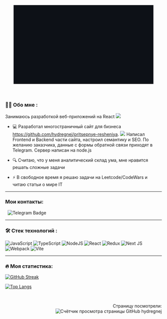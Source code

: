 <div id="header" align="center">
  <img src="./mygif.gif" width="450"/>
</div>

&nbsp;

### :man_technologist: Обо мне :
Занимаюсь разработкой веб-приложений на React <img src="https://user-images.githubusercontent.com/74038190/212257467-871d32b7-e401-42e8-a166-fcfd7baa4c6b.gif" width="30">
- :computer: Разработал многостраничный сайт для бизнеса https://github.com/hydregnej/pritsepnye-resheniya. <img src="https://media.giphy.com/media/WUlplcMpOCEmTGBtBW/giphy.gif" width="30"> Написал Frontend и Backend части сайта, настроил семантику и SEO. По желанию заказчика, данные с формы обратной связи приходят в Telegram. Сервер написан на node.js

- :mag: Считаю, что у меня аналитический склад ума, мне нравится решать сложные задачи

- :zap: В свободное время я решаю задачи на Leetcode/CodeWars и читаю статьи о мире IT

---

### Мои контакты:
&nbsp;
  <img src="https://img.shields.io/badge/Telegram-blue?style=for-the-badge&logo=Telegram&logoColor=white" alt="Telegram Badge"/>
  </a>

---

### :hammer_and_wrench: Стек технологий :
![JavaScript](https://img.shields.io/badge/JavaScript-F7DF1E?style=for-the-badge&logo=javascript&logoColor=black)
![TypeScript](https://img.shields.io/badge/TypeSctipt-316192?style=for-the-badge&logo=typescript&logoColor=white)
![NodeJS](https://img.shields.io/badge/node.js-6DA55F?style=for-the-badge&logo=node.js&logoColor=white)
![React](https://img.shields.io/badge/react-%2320232a.svg?style=for-the-badge&logo=react&logoColor=%2361DAFB)
![Redux](https://img.shields.io/badge/redux-%23593d88.svg?style=for-the-badge&logo=redux&logoColor=white)
![Next JS](https://img.shields.io/badge/Next-black?style=for-the-badge&logo=next.js&logoColor=white)
![Webpack](https://img.shields.io/badge/webpack-%238DD6F9.svg?style=for-the-badge&logo=webpack&logoColor=black)
![Vite](https://img.shields.io/badge/vite-%23646CFF.svg?style=for-the-badge&logo=vite&logoColor=white)

---
  
### :fire: Моя статистика:

<div id="stat">

[![GitHub Streak](https://github-readme-streak-stats.herokuapp.com?user=hydregnej&theme=react&hide_border=%D0%9B%D0%9E%D0%96%D0%AC&border_radius=50&card_width=800&locale=ru&date_format=j%20M%5B%20Y%5D)](https://git.io/streak-stats)

[![Top Langs](https://github-readme-stats.vercel.app/api/top-langs/?username=hydregnej&locale=ru&layout=compact&card_width=800&theme=vision-friendly-dark)](https://github.com/anuraghazra/github-readme-stats)
</div>

&nbsp;

<div id="counter" align="right">
Страницу посмотрели:
</div>
<div id="counter" align="right">
<img src="https://komarev.com/ghpvc/?username=hydregnej&style=flat-square&color=blue"  alt="Счётчик просмотра страницы GitHub hydregnej"/>
</div>
<!--
**hydregnej/hydregnej** is a ✨ _special_ ✨ repository because its `README.md` (this file) appears on your GitHub profile.

Here are some ideas to get you started:

- 🔭 I’m currently working on ...
- 🌱 I’m currently learning ...
- 👯 I’m looking to collaborate on ...
- 🤔 I’m looking for help with ...
- 💬 Ask me about ...
- 📫 How to reach me: ...
- 😄 Pronouns: ...
- ⚡ Fun fact: ...
-->
